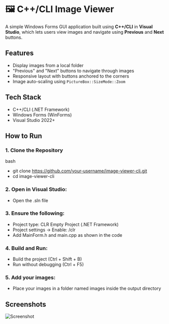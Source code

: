 # 🖼️ C++/CLI Image Viewer

A simple Windows Forms GUI application built using **C++/CLI** in **Visual Studio**, which lets users view images and navigate using **Previous** and **Next** buttons.



## Features

- Display images from a local folder
- "Previous" and "Next" buttons to navigate through images
- Responsive layout with buttons anchored to the corners
- Image auto-scaling using `PictureBox::SizeMode::Zoom`


## Tech Stack

- C++/CLI (.NET Framework)
- Windows Forms (WinForms)
- Visual Studio 2022+


## How to Run

### 1. Clone the Repository

bash
- git clone https://github.com/your-username/image-viewer-cli.git
- cd image-viewer-cli

### 2.	Open in Visual Studio:

- Open the .sln file

### 3.	Ensure the following:

- Project type: CLR Empty Project (.NET Framework)
- Project settings → Enable: /clr
- Add MainForm.h and main.cpp as shown in the code
  
### 4.	Build and Run:

- Build the project (Ctrl + Shift + B)
- Run without debugging (Ctrl + F5)
  
### 5.	Add your images:

- Place your images in a folder named images inside the output directory


## Screenshots
![Screenshot]()
  
